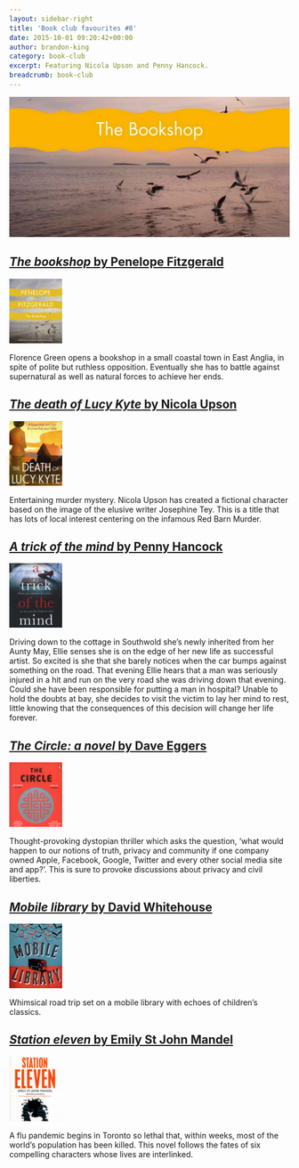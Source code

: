 ```yaml
---
layout: sidebar-right
title: 'Book club favourites #8'
date: 2015-10-01 09:20:42+00:00
author: brandon-king
category: book-club
excerpt: Featuring Nicola Upson and Penny Hancock.
breadcrumb: book-club
---
```

![The bookshop by Penelope Fitzgerald](/images/featured/featured-the-bookshop.jpg)

## [<cite>The bookshop</cite> by Penelope Fitzgerald](https://suffolk.spydus.co.uk/cgi-bin/spydus.exe/ENQ/OPAC/BIBENQ/10768241?QRY=CTIBIB%3C%20IRN(114036)&QRYTEXT=The%20bookshop)

[![The bookshop by Penelope Fitzgerald](/images/article/the-bookshop.jpg)](https://suffolk.spydus.co.uk/cgi-bin/spydus.exe/ENQ/OPAC/BIBENQ/10768241?QRY=CTIBIB%3C%20IRN(114036)&QRYTEXT=The%20bookshop)

Florence Green opens a bookshop in a small coastal town in East Anglia, in spite of polite but ruthless opposition. Eventually she has to battle against supernatural as well as natural forces to achieve her ends.

## [<cite>The death of Lucy Kyte</cite> by Nicola Upson](https://suffolk.spydus.co.uk/cgi-bin/spydus.exe/ENQ/OPAC/BIBENQ/10770758?QRY=CTIBIB%3C%20IRN(23266958)&QRYTEXT=The%20death%20of%20Lucy%20Kyte)

[![The death of Lucy Kyte by Nicola Upson](/images/article/the-death-of-lucy-kyte.jpg)](https://suffolk.spydus.co.uk/cgi-bin/spydus.exe/ENQ/OPAC/BIBENQ/10770758?QRY=CTIBIB%3C%20IRN(23266958)&QRYTEXT=The%20death%20of%20Lucy%20Kyte)

Entertaining murder mystery. Nicola Upson has created a fictional character based on the image of the elusive writer Josephine Tey. This is a title that has lots of local interest centering on the infamous Red Barn Murder.

## [<cite>A trick of the mind</cite> by Penny Hancock](https://suffolk.spydus.co.uk/cgi-bin/spydus.exe/ENQ/OPAC/BIBENQ/10772769?QRY=CTIBIB%3C%20IRN(220608)&QRYTEXT=A%20trick%20of%20the%20mind)

[![A trick of the mind by Penny Hancock](/images/article/a-trick-of-the-mind.jpg)](https://suffolk.spydus.co.uk/cgi-bin/spydus.exe/ENQ/OPAC/BIBENQ/10772769?QRY=CTIBIB%3C%20IRN(220608)&QRYTEXT=A%20trick%20of%20the%20mind)

Driving down to the cottage in Southwold she&#8217;s newly inherited from her Aunty May, Ellie senses she is on the edge of her new life as successful artist. So excited is she that she barely notices when the car bumps against something on the road. That evening Ellie hears that a man was seriously injured in a hit and run on the very road she was driving down that evening. Could she have been responsible for putting a man in hospital? Unable to hold the doubts at bay, she decides to visit the victim to lay her mind to rest, little knowing that the consequences of this decision will change her life forever.

## [<cite>The Circle: a novel</cite> by Dave Eggers](https://suffolk.spydus.co.uk/cgi-bin/spydus.exe/ENQ/OPAC/BIBENQ/10773513?QRY=CTIBIB%3C%20IRN(36823684)&QRYTEXT=The%20Circle%20%3A%20a%20novel)

[![The Circle: a novel by Dave Eggers](/images/article/the-circle-a-novel.jpg)](https://suffolk.spydus.co.uk/cgi-bin/spydus.exe/ENQ/OPAC/BIBENQ/10773513?QRY=CTIBIB%3C%20IRN(36823684)&QRYTEXT=The%20Circle%20%3A%20a%20novel)

Thought-provoking dystopian thriller which asks the question, ‘what would happen to our notions of truth, privacy and community if one company owned Apple, Facebook, Google, Twitter and every other social media site and app?’. This is sure to provoke discussions about privacy and civil liberties.

## [<cite>Mobile library</cite> by David Whitehouse](https://suffolk.spydus.co.uk/cgi-bin/spydus.exe/ENQ/OPAC/BIBENQ/10775148?QRY=CTIBIB%3C%20IRN(44257192)&QRYTEXT=Mobile%20library)

[![Mobile library by David Whitehouse](/images/article/mobile-library.jpg)](https://suffolk.spydus.co.uk/cgi-bin/spydus.exe/ENQ/OPAC/BIBENQ/10775148?QRY=CTIBIB%3C%20IRN(44257192)&QRYTEXT=Mobile%20library)

Whimsical road trip set on a mobile library with echoes of children&#8217;s classics.

## [<cite>Station eleven</cite> by Emily St John Mandel](https://suffolk.spydus.co.uk/cgi-bin/spydus.exe/ENQ/OPAC/BIBENQ/10775721?QRY=CTIBIB%3C%20IRN(39947780)&QRYTEXT=Station%20eleven)

[![Station eleven by Emily St John Mandel](/images/article/station-eleven.jpg)](https://suffolk.spydus.co.uk/cgi-bin/spydus.exe/ENQ/OPAC/BIBENQ/10775721?QRY=CTIBIB%3C%20IRN(39947780)&QRYTEXT=Station%20eleven)

A flu pandemic begins in Toronto so lethal that, within weeks, most of the world&#8217;s population has been killed. This novel follows the fates of six compelling characters whose lives are interlinked.
